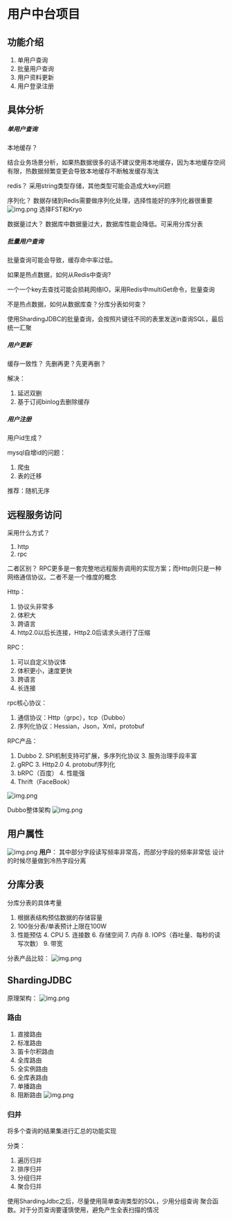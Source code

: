 # 用户中台项目
## 功能介绍
1. 单用户查询
2. 批量用户查询
3. 用户资料更新
4. 用户登录注册

## 具体分析
##### 单用户查询
本地缓存？

结合业务场景分析，如果热数据很多的话不建议使用本地缓存，因为本地缓存空间有限，热数据频繁变更会导致本地缓存不断触发缓存淘汰

redis？
采用string类型存储，其他类型可能会造成大key问题

序列化？
数据存储到Redis需要做序列化处理，选择性能好的序列化器很重要
![img.png](pic/img.png)
选择FST和Kryo

数据量过大？
数据库中数据量过大，数据库性能会降低。可采用分库分表

##### 批量用户查询
批量查询可能会导致，缓存命中率过低。

如果是热点数据，如何从Redis中查询?

一个一个key去查找可能会损耗网络IO，采用Redis中multiGet命令，批量查询

不是热点数据，如何从数据库查？分库分表如何查？

使用ShardingJDBC的批量查询，会按照片键往不同的表里发送in查询SQL，最后统一汇聚

##### 用户更新
缓存一致性？
先删再更？先更再删？

解决：
1. 延迟双删
2. 基于订阅binlog去删除缓存

##### 用户注册
用户id生成？

mysql自增id的问题：
1. 爬虫
2. 表的迁移

推荐：随机无序

## 远程服务访问
采用什么方式？
1. http
2. rpc

二者区别？
RPC更多是一套完整地远程服务调用的实现方案；而Http则只是一种网络通信协议。二者不是一个维度的概念

Http：
1. 协议头非常多
2. 体积大
3. 跨语言
4. http2.0以后长连接，Http2.0后请求头进行了压缩

RPC：
1. 可以自定义协议体
2. 体积更小，速度更快
3. 跨语言
4. 长连接

rpc核心协议：
1. 通信协议：Http（grpc），tcp（Dubbo）
2. 序列化协议：Hessian，Json，Xml，protobuf

RPC产品：
1. Dubbo
   2. SPI机制支持可扩展，多序列化协议
   3. 服务治理手段丰富
2. gRPC 
   3. Http2.0
   4. protobuf序列化
3. bRPC（百度）
   4. 性能强
4. Thrift（FaceBook）

![img.png](pic/rpc产品对比.png)

Dubbo整体架构
![img.png](pic/dubbo架构.png)

## 用户属性
![img.png](pic/用户属性.png)
**用户**：
其中部分字段读写频率非常高，而部分字段的频率非常低
设计的时候尽量做到冷热字段分离

## 分库分表
分库分表的具体考量
1. 根据表结构预估数据的存储容量
2. 100张分表/单表预计上限在100W
3. 性能预估
   4. CPU
   5. 连接数
   6. 存储空间
   7. 内存
   8. IOPS（吞吐量、每秒的读写次数）
   9. 带宽

分表产品比较：
![img.png](pic/产品比较.png)

## ShardingJDBC
原理架构：
![img.png](pic/ShardingJDBC架构.png)

### 路由
1. 直接路由 
2. 标准路由 
3. 笛卡尔积路由 
4. 全库路由 
5. 全实例路由 
6. 全库表路由
7. 单播路由
8. 阻断路由
![img.png](pic/路由策略.png)

### 归并
将多个查询的结果集进行汇总的功能实现

分类：
1. 遍历归并
2. 排序归并
3. 分组归并
4. 聚合归并

使用ShardingJdbc之后，尽量使用简单查询类型的SQL，少用分组查询
聚合函数。对于分页查询要谨慎使用，避免产生全表扫描的情况
